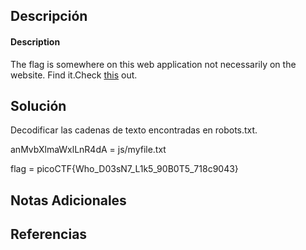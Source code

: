 ## Descripción 
#### Description

The flag is somewhere on this web application not necessarily on the website. Find it.Check [this](http://saturn.picoctf.net:54539/) out.
## Solución

Decodificar las cadenas de texto encontradas en robots.txt.

anMvbXlmaWxlLnR4dA = js/myfile.txt


flag = picoCTF{Who_D03sN7_L1k5_90B0T5_718c9043}
## Notas Adicionales 
## Referencias